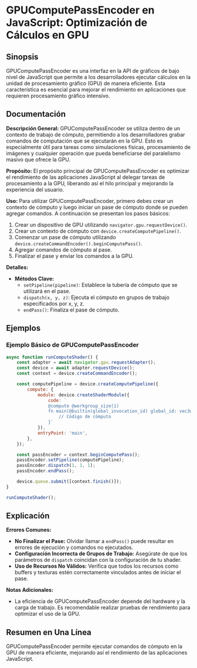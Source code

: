 <!--
Meta Description: # GPUComputePassEncoder en JavaScript: Optimización de Cálculos en GPU ## Sinopsis GPUComputePassEncoder es una interfaz en la API de gráficos de bajo...
Meta Keywords: gpu, cómputo, gpucomputepassencoder, que, pase
-->

# GPUComputePassEncoder en JavaScript: Optimización de Cálculos en GPU

## Sinopsis
GPUComputePassEncoder es una interfaz en la API de gráficos de bajo nivel de JavaScript que permite a los desarrolladores ejecutar cálculos en la unidad de procesamiento gráfico (GPU) de manera eficiente. Esta característica es esencial para mejorar el rendimiento en aplicaciones que requieren procesamiento gráfico intensivo.

## Documentación
**Descripción General:**
GPUComputePassEncoder se utiliza dentro de un contexto de trabajo de cómputo, permitiendo a los desarrolladores grabar comandos de computación que se ejecutarán en la GPU. Esto es especialmente útil para tareas como simulaciones físicas, procesamiento de imágenes y cualquier operación que pueda beneficiarse del paralelismo masivo que ofrece la GPU.

**Propósito:**
El propósito principal de GPUComputePassEncoder es optimizar el rendimiento de las aplicaciones JavaScript al delegar tareas de procesamiento a la GPU, liberando así el hilo principal y mejorando la experiencia del usuario.

**Uso:**
Para utilizar GPUComputePassEncoder, primero debes crear un contexto de cómputo y luego iniciar un pase de cómputo donde se pueden agregar comandos. A continuación se presentan los pasos básicos:

1. Crear un dispositivo de GPU utilizando `navigator.gpu.requestDevice()`.
2. Crear un contexto de cómputo con `device.createComputePipeline()`.
3. Comenzar un pase de cómputo utilizando `device.createCommandEncoder().beginComputePass()`.
4. Agregar comandos de cómputo al pase.
5. Finalizar el pase y enviar los comandos a la GPU.

**Detalles:**
- **Métodos Clave:**
  - `setPipeline(pipeline)`: Establece la tubería de cómputo que se utilizará en el pase.
  - `dispatch(x, y, z)`: Ejecuta el cómputo en grupos de trabajo especificados por x, y, z.
  - `endPass()`: Finaliza el pase de cómputo.

## Ejemplos
### Ejemplo Básico de GPUComputePassEncoder
```javascript
async function runComputeShader() {
    const adapter = await navigator.gpu.requestAdapter();
    const device = await adapter.requestDevice();
    const context = device.createCommandEncoder();

    const computePipeline = device.createComputePipeline({
        compute: {
            module: device.createShaderModule({
                code: `
                @compute @workgroup_size(1)
                fn main(@builtin(global_invocation_id) global_id: vec3u) {
                    // Código de cómputo
                }`
            }),
            entryPoint: 'main',
        },
    });

    const passEncoder = context.beginComputePass();
    passEncoder.setPipeline(computePipeline);
    passEncoder.dispatch(1, 1, 1);
    passEncoder.endPass();

    device.queue.submit([context.finish()]);
}

runComputeShader();
```

## Explicación
**Errores Comunes:**
- **No Finalizar el Pase:** Olvidar llamar a `endPass()` puede resultar en errores de ejecución y comandos no ejecutados.
- **Configuración Incorrecta de Grupos de Trabajo:** Asegúrate de que los parámetros de `dispatch` coincidan con la configuración de tu shader.
- **Uso de Recursos No Válidos:** Verifica que todos los recursos como buffers y texturas estén correctamente vinculados antes de iniciar el pase.

**Notas Adicionales:**
- La eficiencia de GPUComputePassEncoder depende del hardware y la carga de trabajo. Es recomendable realizar pruebas de rendimiento para optimizar el uso de la GPU.

## Resumen en Una Línea
GPUComputePassEncoder permite ejecutar comandos de cómputo en la GPU de manera eficiente, mejorando así el rendimiento de las aplicaciones JavaScript.